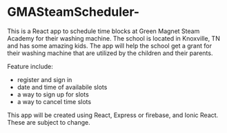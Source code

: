 # GMASteamScheduler-
This is a React app to schedule time blocks at Green Magnet Steam Academy for their washing machine. The school is located in Knoxville, TN and has some amazing kids. The app will help the school get a grant for their washing machine that are utilized by the children and their parents.  

Feature include:
- register and sign in 
- date and time of availabile slots
- a way to sign up for slots
- a way to cancel time slots


This app will be created using React, Express or firebase, and Ionic React. These are subject to change. 
